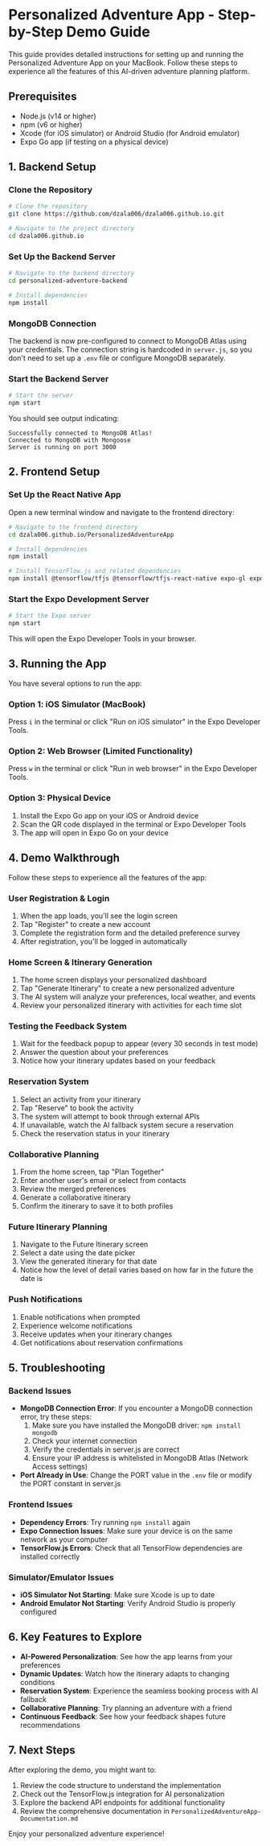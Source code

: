 # Personalized Adventure App - Step-by-Step Demo Guide

This guide provides detailed instructions for setting up and running the Personalized Adventure App on your MacBook. Follow these steps to experience all the features of this AI-driven adventure planning platform.

## Prerequisites

- Node.js (v14 or higher)
- npm (v6 or higher)
- Xcode (for iOS simulator) or Android Studio (for Android emulator)
- Expo Go app (if testing on a physical device)

## 1. Backend Setup

### Clone the Repository

```bash
# Clone the repository
git clone https://github.com/dzala006/dzala006.github.io.git

# Navigate to the project directory
cd dzala006.github.io
```

### Set Up the Backend Server

```bash
# Navigate to the backend directory
cd personalized-adventure-backend

# Install dependencies
npm install
```

### MongoDB Connection

The backend is now pre-configured to connect to MongoDB Atlas using your credentials. The connection string is hardcoded in `server.js`, so you don't need to set up a `.env` file or configure MongoDB separately.

### Start the Backend Server

```bash
# Start the server
npm start
```

You should see output indicating:
```
Successfully connected to MongoDB Atlas!
Connected to MongoDB with Mongoose
Server is running on port 3000
```

## 2. Frontend Setup

### Set Up the React Native App

Open a new terminal window and navigate to the frontend directory:

```bash
# Navigate to the frontend directory
cd dzala006.github.io/PersonalizedAdventureApp

# Install dependencies
npm install

# Install TensorFlow.js and related dependencies
npm install @tensorflow/tfjs @tensorflow/tfjs-react-native expo-gl expo-file-system
```

### Start the Expo Development Server

```bash
# Start the Expo server
npm start
```

This will open the Expo Developer Tools in your browser.

## 3. Running the App

You have several options to run the app:

### Option 1: iOS Simulator (MacBook)

Press `i` in the terminal or click "Run on iOS simulator" in the Expo Developer Tools.

### Option 2: Web Browser (Limited Functionality)

Press `w` in the terminal or click "Run in web browser" in the Expo Developer Tools.

### Option 3: Physical Device

1. Install the Expo Go app on your iOS or Android device
2. Scan the QR code displayed in the terminal or Expo Developer Tools
3. The app will open in Expo Go on your device

## 4. Demo Walkthrough

Follow these steps to experience all the features of the app:

### User Registration & Login

1. When the app loads, you'll see the login screen
2. Tap "Register" to create a new account
3. Complete the registration form and the detailed preference survey
4. After registration, you'll be logged in automatically

### Home Screen & Itinerary Generation

1. The home screen displays your personalized dashboard
2. Tap "Generate Itinerary" to create a new personalized adventure
3. The AI system will analyze your preferences, local weather, and events
4. Review your personalized itinerary with activities for each time slot

### Testing the Feedback System

1. Wait for the feedback popup to appear (every 30 seconds in test mode)
2. Answer the question about your preferences
3. Notice how your itinerary updates based on your feedback

### Reservation System

1. Select an activity from your itinerary
2. Tap "Reserve" to book the activity
3. The system will attempt to book through external APIs
4. If unavailable, watch the AI fallback system secure a reservation
5. Check the reservation status in your itinerary

### Collaborative Planning

1. From the home screen, tap "Plan Together"
2. Enter another user's email or select from contacts
3. Review the merged preferences
4. Generate a collaborative itinerary
5. Confirm the itinerary to save it to both profiles

### Future Itinerary Planning

1. Navigate to the Future Itinerary screen
2. Select a date using the date picker
3. View the generated itinerary for that date
4. Notice how the level of detail varies based on how far in the future the date is

### Push Notifications

1. Enable notifications when prompted
2. Experience welcome notifications
3. Receive updates when your itinerary changes
4. Get notifications about reservation confirmations

## 5. Troubleshooting

### Backend Issues

- **MongoDB Connection Error**: If you encounter a MongoDB connection error, try these steps:
  1. Make sure you have installed the MongoDB driver: `npm install mongodb`
  2. Check your internet connection
  3. Verify the credentials in server.js are correct
  4. Ensure your IP address is whitelisted in MongoDB Atlas (Network Access settings)
- **Port Already in Use**: Change the PORT value in the `.env` file or modify the PORT constant in server.js

### Frontend Issues

- **Dependency Errors**: Try running `npm install` again
- **Expo Connection Issues**: Make sure your device is on the same network as your computer
- **TensorFlow.js Errors**: Check that all TensorFlow dependencies are installed correctly

### Simulator/Emulator Issues

- **iOS Simulator Not Starting**: Make sure Xcode is up to date
- **Android Emulator Not Starting**: Verify Android Studio is properly configured

## 6. Key Features to Explore

- **AI-Powered Personalization**: See how the app learns from your preferences
- **Dynamic Updates**: Watch how the itinerary adapts to changing conditions
- **Reservation System**: Experience the seamless booking process with AI fallback
- **Collaborative Planning**: Try planning an adventure with a friend
- **Continuous Feedback**: See how your feedback shapes future recommendations

## 7. Next Steps

After exploring the demo, you might want to:

1. Review the code structure to understand the implementation
2. Check out the TensorFlow.js integration for AI personalization
3. Explore the backend API endpoints for additional functionality
4. Review the comprehensive documentation in `PersonalizedAdventureApp-Documentation.md`

Enjoy your personalized adventure experience!